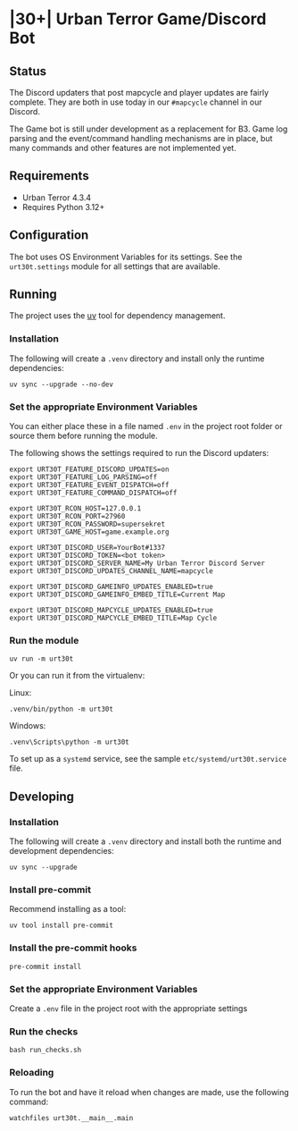 # |30+| Urban Terror Game/Discord Bot

## Status

The Discord updaters that post mapcycle and player updates are fairly complete.
They are both in use today in our `#mapcycle` channel in our Discord.

The Game bot is still under development as a replacement for B3. Game log
parsing and the event/command handling mechanisms are in place, but many
commands and other features are not implemented yet.

## Requirements

- Urban Terror 4.3.4
- Requires Python 3.12+

## Configuration

The bot uses OS Environment Variables for its settings. See the
`urt30t.settings` module for all settings that are available.

## Running

The project uses the [uv](https://docs.astral.sh/uv/) tool for
dependency management.

### Installation

The following will create a `.venv` directory and install only the
runtime dependencies:

    uv sync --upgrade --no-dev

### Set the appropriate Environment Variables

You can either place these in a file named `.env` in the project root folder
or source them before running the module.

The following shows the settings required to run the Discord updaters:

```shell
export URT30T_FEATURE_DISCORD_UPDATES=on
export URT30T_FEATURE_LOG_PARSING=off
export URT30T_FEATURE_EVENT_DISPATCH=off
export URT30T_FEATURE_COMMAND_DISPATCH=off

export URT30T_RCON_HOST=127.0.0.1
export URT30T_RCON_PORT=27960
export URT30T_RCON_PASSWORD=supersekret
export URT30T_GAME_HOST=game.example.org

export URT30T_DISCORD_USER=YourBot#1337
export URT30T_DISCORD_TOKEN=<bot token>
export URT30T_DISCORD_SERVER_NAME=My Urban Terror Discord Server
export URT30T_DISCORD_UPDATES_CHANNEL_NAME=mapcycle

export URT30T_DISCORD_GAMEINFO_UPDATES_ENABLED=true
export URT30T_DISCORD_GAMEINFO_EMBED_TITLE=Current Map

export URT30T_DISCORD_MAPCYCLE_UPDATES_ENABLED=true
export URT30T_DISCORD_MAPCYCLE_EMBED_TITLE=Map Cycle
```

### Run the module

    uv run -m urt30t

Or you can run it from the virtualenv:

Linux:

    .venv/bin/python -m urt30t

Windows:

    .venv\Scripts\python -m urt30t

To set up as a `systemd` service, see the sample `etc/systemd/urt30t.service` file.

## Developing

### Installation

The following will create a `.venv` directory and install both the
runtime and development dependencies:

    uv sync --upgrade

### Install pre-commit

Recommend installing as a tool:

    uv tool install pre-commit

### Install the pre-commit hooks

    pre-commit install

### Set the appropriate Environment Variables

Create a `.env` file in the project root with the appropriate settings

### Run the checks

    bash run_checks.sh

### Reloading

To run the bot and have it reload when changes are made, use the following
command:

    watchfiles urt30t.__main__.main
